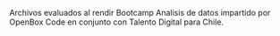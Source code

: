 Archivos evaluados al rendir Bootcamp Analisis de datos impartido por OpenBox Code en conjunto con Talento Digital para Chile.